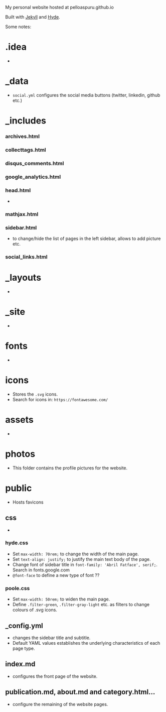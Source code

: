 My personal website hosted at pelloaspuru.github.io

Built with [Jekyll](http://jekyllrb.com) and [Hyde](http://hyde.getpoole.com).

Some notes:

# .idea

- 

# _data

- `social.yml` configures the social media buttons (twitter, linkedin, github etc.)

# _includes

### archives.html 

### collecttags.html 

### disqus_comments.html 

### google_analytics.html 

### head.html 

- 

### mathjax.html 

### sidebar.html 

- to change/hide the list of pages in the left sidebar, allows to add picture etc.

### social_links.html 

# _layouts

- 

# _site

- 

# fonts

- 

# icons

- Stores the `.svg` icons.
- Search for icons in: `https://fontawesome.com/`

# assets

- 

# photos

- This folder contains the profile pictures for the website.

# public

- Hosts favicons

## css

- 

### hyde.css
- Set `max-width: 70rem;` to change the width of the main page.
- Set `text-align: justify;` to justify the main text body of the page.
- Change font of sidebar title in `font-family: 'Abril Fatface', serif;`. Search in fonts.google.com
- `@font-face` to define a new type of font ??

### poole.css
- Set `max-width: 50rem;` to widen the main page.
- Define `.filter-green`, `.filter-gray-light` etc. as filters to change colours of .svg icons.

## _config.yml 
- changes the sidebar title and subtitle.
- Default YAML values establishes the underlying characteristics of each page type.

## index.md 
- configures the front page of the website. 

## publication.md, about.md and category.html... 
- configure the remaining of the website pages.
